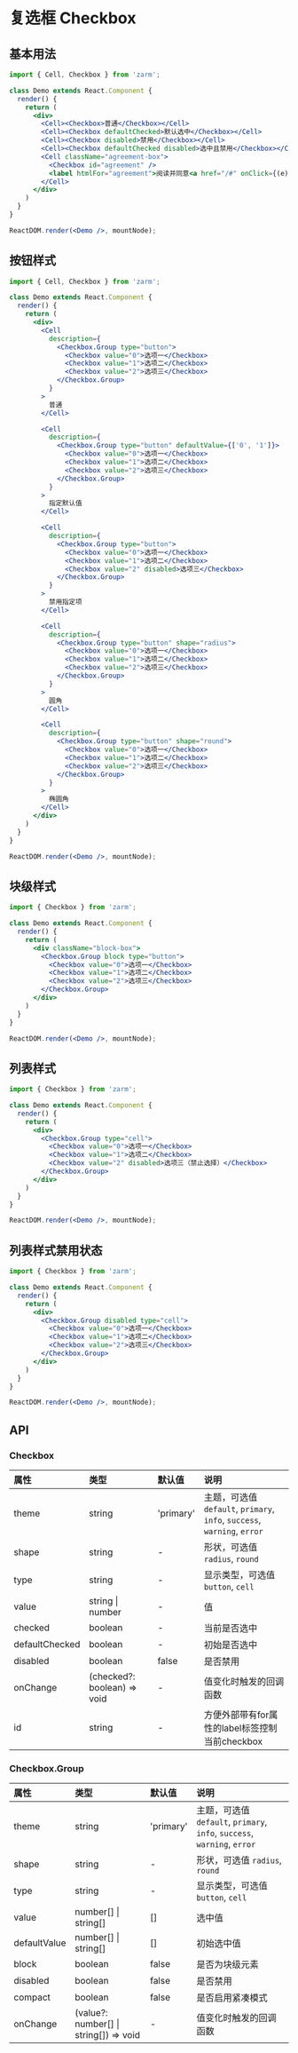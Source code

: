 # 复选框 Checkbox



## 基本用法
```jsx
import { Cell, Checkbox } from 'zarm';

class Demo extends React.Component {
  render() {
    return (
      <div>
        <Cell><Checkbox>普通</Checkbox></Cell>
        <Cell><Checkbox defaultChecked>默认选中</Checkbox></Cell>
        <Cell><Checkbox disabled>禁用</Checkbox></Cell>
        <Cell><Checkbox defaultChecked disabled>选中且禁用</Checkbox></Cell>
        <Cell className="agreement-box">
          <Checkbox id="agreement" />
          <label htmlFor="agreement">阅读并同意<a href="/#" onClick={(e) => { e.preventDefault(); alert('agree it'); }}>《XXX条款》</a>中的相关规定</label>
        </Cell>
      </div>
    )
  }
}

ReactDOM.render(<Demo />, mountNode);
```



## 按钮样式
```jsx
import { Cell, Checkbox } from 'zarm';

class Demo extends React.Component {
  render() {
    return (
      <div>
        <Cell
          description={
            <Checkbox.Group type="button">
              <Checkbox value="0">选项一</Checkbox>
              <Checkbox value="1">选项二</Checkbox>
              <Checkbox value="2">选项三</Checkbox>
            </Checkbox.Group>
          }
        >
          普通
        </Cell>

        <Cell
          description={
            <Checkbox.Group type="button" defaultValue={['0', '1']}>
              <Checkbox value="0">选项一</Checkbox>
              <Checkbox value="1">选项二</Checkbox>
              <Checkbox value="2">选项三</Checkbox>
            </Checkbox.Group>
          }
        >
          指定默认值
        </Cell>

        <Cell
          description={
            <Checkbox.Group type="button">
              <Checkbox value="0">选项一</Checkbox>
              <Checkbox value="1">选项二</Checkbox>
              <Checkbox value="2" disabled>选项三</Checkbox>
            </Checkbox.Group>
          }
        >
          禁用指定项
        </Cell>

        <Cell
          description={
            <Checkbox.Group type="button" shape="radius">
              <Checkbox value="0">选项一</Checkbox>
              <Checkbox value="1">选项二</Checkbox>
              <Checkbox value="2">选项三</Checkbox>
            </Checkbox.Group>
          }
        >
          圆角
        </Cell>

        <Cell
          description={
            <Checkbox.Group type="button" shape="round">
              <Checkbox value="0">选项一</Checkbox>
              <Checkbox value="1">选项二</Checkbox>
              <Checkbox value="2">选项三</Checkbox>
            </Checkbox.Group>
          }
        >
          椭圆角
        </Cell>
      </div>
    )
  }
}

ReactDOM.render(<Demo />, mountNode);
```



## 块级样式
```jsx
import { Checkbox } from 'zarm';

class Demo extends React.Component {
  render() {
    return (
      <div className="block-box">
        <Checkbox.Group block type="button">
          <Checkbox value="0">选项一</Checkbox>
          <Checkbox value="1">选项二</Checkbox>
          <Checkbox value="2">选项三</Checkbox>
        </Checkbox.Group>
      </div>
    )
  }
}

ReactDOM.render(<Demo />, mountNode);
```



## 列表样式
```jsx
import { Checkbox } from 'zarm';

class Demo extends React.Component {
  render() {
    return (
      <div>
        <Checkbox.Group type="cell">
          <Checkbox value="0">选项一</Checkbox>
          <Checkbox value="1">选项二</Checkbox>
          <Checkbox value="2" disabled>选项三（禁止选择）</Checkbox>
        </Checkbox.Group>
      </div>
    )
  }
}

ReactDOM.render(<Demo />, mountNode);
```



## 列表样式禁用状态
```jsx
import { Checkbox } from 'zarm';

class Demo extends React.Component {
  render() {
    return (
      <div>
        <Checkbox.Group disabled type="cell">
          <Checkbox value="0">选项一</Checkbox>
          <Checkbox value="1">选项二</Checkbox>
          <Checkbox value="2">选项三</Checkbox>
        </Checkbox.Group>
      </div>
    )
  }
}

ReactDOM.render(<Demo />, mountNode);
```



## API

### Checkbox
| 属性 | 类型 | 默认值 | 说明 |
| :--- | :--- | :--- | :--- |
| theme | string | 'primary' | 主题，可选值 `default`, `primary`, `info`, `success`, `warning`, `error` |
| shape | string | - | 形状，可选值 `radius`, `round` | 
| type | string | - | 显示类型，可选值 `button`, `cell` |
| value | string &#124; number | - | 值 |
| checked | boolean | - | 当前是否选中 |
| defaultChecked | boolean | - | 初始是否选中 |
| disabled | boolean | false | 是否禁用 |
| onChange | (checked?: boolean) => void | - | 值变化时触发的回调函数 |
| id | string | - | 方便外部带有for属性的label标签控制当前checkbox |

### Checkbox.Group
| 属性 | 类型 | 默认值 | 说明 |
| :--- | :--- | :--- | :--- |
| theme | string | 'primary' | 主题，可选值 `default`, `primary`, `info`, `success`, `warning`, `error` |
| shape | string | - | 形状，可选值 `radius`, `round` | 
| type | string | - | 显示类型，可选值 `button`, `cell` |
| value | number[] \| string[] | [] | 选中值 |
| defaultValue | number[] \| string[] | [] | 初始选中值 |
| block | boolean | false | 是否为块级元素 |
| disabled | boolean | false | 是否禁用 |
| compact | boolean | false | 是否启用紧凑模式 |
| onChange | (value?: number[] \| string[]) => void | - | 值变化时触发的回调函数 |
